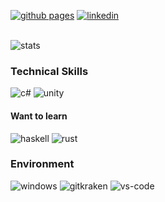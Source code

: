 [![github pages](http://img.shields.io/badge/-Github%20Pages-181717?style=flat-square&logo=github)](https://wolfi.in/) [![linkedin](https://img.shields.io/badge/-LinkedIn-0077B5?style=flat-square&logo=Linkedin&logoColor=white)](https://www.linkedin.com/in/weisswolfi/)<br><br>

![stats](https://github-readme-stats.vercel.app/api?username=weisswolfi&count_private=true&show_icons=true&include_all_commits=true&hide_title=true&hide_border=true&bg_color=ffffff)<br>

### Technical Skills
![c#](http://img.shields.io/badge/-C%23-239120?style=flat-square&logo=c%20sharp) ![unity](http://img.shields.io/badge/-Unity-black?style=flat-square&logo=unity)

#### Want to learn
![haskell](http://img.shields.io/badge/-Haskell-5D4F85?style=flat-square&logo=Haskell) ![rust](http://img.shields.io/badge/-Rust-black?style=flat-square&logo=Rust)

### Environment
![windows](https://img.shields.io/badge/-Windows-0078D6?style=flat-square&logo=windows&logoColor=white) ![gitkraken](https://img.shields.io/badge/-GitKraken-179287?style=flat-square&logo=GitKraken&logoColor=white) ![vs-code](https://img.shields.io/badge/-Visual%20Studio%20Code-007ACC?style=flat-square&logo=Visual%20Studio%20Code&logoColor=white)
